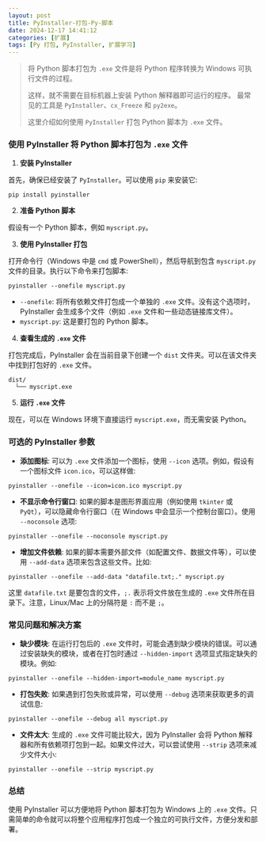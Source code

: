 ```yaml
---
layout: post
title: PyInstaller-打包-Py-脚本
date: 2024-12-17 14:41:12
categories: [扩展]
tags: [Py 打包, PyInstaller, 扩展学习]
---
```


> 将 Python 脚本打包为 `.exe` 文件是将 Python 程序转换为 Windows 可执行文件的过程。
>
> 这样，就不需要在目标机器上安装 Python 解释器即可运行的程序。
> 最常见的工具是 `PyInstaller`、`cx_Freeze` 和 `py2exe`。
>
> 这里介绍如何使用 `PyInstaller` 打包 Python 脚本为 `.exe` 文件。

### 使用 PyInstaller 将 Python 脚本打包为 `.exe` 文件

1. **安装 PyInstaller**

首先，确保已经安装了 `PyInstaller`。可以使用 `pip` 来安装它:

```shell
pip install pyinstaller
```

2. **准备 Python 脚本**

假设有一个 Python 脚本，例如 `myscript.py`。

3. **使用 PyInstaller 打包**

打开命令行（Windows 中是 `cmd` 或 PowerShell），然后导航到包含 `myscript.py` 文件的目录。执行以下命令来打包脚本:

```shell
pyinstaller --onefile myscript.py
```

- `--onefile`: 将所有依赖文件打包成一个单独的 `.exe` 文件。没有这个选项时，PyInstaller 会生成多个文件（例如 `.exe` 文件和一些动态链接库文件）。
- `myscript.py`: 这是要打包的 Python 脚本。

4. **查看生成的 `.exe` 文件**

打包完成后，PyInstaller 会在当前目录下创建一个 `dist` 文件夹。可以在该文件夹中找到打包好的 `.exe` 文件。

```plaintext
dist/
  └── myscript.exe
```

5. **运行 `.exe` 文件**

现在，可以在 Windows 环境下直接运行 `myscript.exe`，而无需安装 Python。

### 可选的 PyInstaller 参数

- **添加图标**: 可以为 `.exe` 文件添加一个图标，使用 `--icon` 选项。例如，假设有一个图标文件 `icon.ico`，可以这样做:

```shell
pyinstaller --onefile --icon=icon.ico myscript.py
```

- **不显示命令行窗口**: 如果的脚本是图形界面应用（例如使用 `tkinter` 或 `PyQt`），可以隐藏命令行窗口（在 Windows 中会显示一个控制台窗口）。使用 `--noconsole` 选项:

```shell
pyinstaller --onefile --noconsole myscript.py
```

- **增加文件依赖**: 如果的脚本需要外部文件（如配置文件、数据文件等），可以使用 `--add-data` 选项来包含这些文件。比如:

```shell
pyinstaller --onefile --add-data "datafile.txt;." myscript.py
```

这里 `datafile.txt` 是要包含的文件，`;.` 表示将文件放在生成的 `.exe` 文件所在目录下。注意，Linux/Mac 上的分隔符是 `:` 而不是 `;`。

### 常见问题和解决方案

- **缺少模块**: 在运行打包后的 `.exe` 文件时，可能会遇到缺少模块的错误。可以通过安装缺失的模块，或者在打包时通过 `--hidden-import` 选项显式指定缺失的模块。例如:

```shell
pyinstaller --onefile --hidden-import=module_name myscript.py
```

- **打包失败**: 如果遇到打包失败或异常，可以使用 `--debug` 选项来获取更多的调试信息:

```shell
pyinstaller --onefile --debug all myscript.py
```

- **文件太大**: 生成的 `.exe` 文件可能比较大，因为 PyInstaller 会将 Python 解释器和所有依赖项打包到一起。如果文件过大，可以尝试使用 `--strip` 选项来减少文件大小:

```shell
pyinstaller --onefile --strip myscript.py
```

### 总结

使用 PyInstaller 可以方便地将 Python 脚本打包为 Windows 上的 `.exe` 文件。只需简单的命令就可以将整个应用程序打包成一个独立的可执行文件，方便分发和部署。
